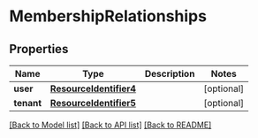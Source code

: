 # MembershipRelationships

## Properties
Name | Type | Description | Notes
------------ | ------------- | ------------- | -------------
**user** | [**ResourceIdentifier4**](ResourceIdentifier4.md) |  | [optional] 
**tenant** | [**ResourceIdentifier5**](ResourceIdentifier5.md) |  | [optional] 

[[Back to Model list]](../README.md#documentation-for-models) [[Back to API list]](../README.md#documentation-for-api-endpoints) [[Back to README]](../README.md)

